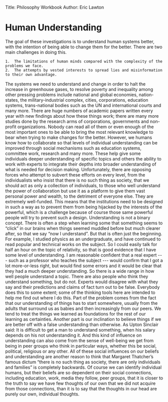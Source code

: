 Title: Philosophy Workbook
Author: Eric Lawton

# Human Understanding #
The goal of these investigations is to understand human systems better, with the intention of being able to change them for the better.
There are two main challenges in doing this.

	1.	The limitations of human minds compared with the complexity of the problems we face.
	2.	The attempts by vested interests to spread lies and misinformation to their own advantage.

 The systems we need to understand and change in order to halt the increase in greenhouse gases, to resolve poverty and inequality among other pressing problems include national and global economies, nation-states, the military-industrial complex, cities, corporations, education systems, trans-national bodies such as the UN and international courts and many more.
There are huge numbers of academic papers written every year with new findings about how these things work; there are many more studies done by the research arms of corporations, governments and non-profit organizations. Nobody can read all of them or even enough of the most important ones to be able to bring the most relevant knowledge to bear when trying to make changes for the better.
However, we humans know how to collaborate so that levels of individual understanding can be improved through social mechanisms such as education systems, committee work, research and many more. These help give some individuals deeper understanding of specific topics and others the ability to work with experts to integrate their depths into broader understanding of what is needed for decision making.
Unfortunately, there are opposing forces who attempt to subvert these efforts on every level, from the individualists who insist that there is no such thing as society, that we should act as only a collection of individuals, to those who well understand the power of collaboration but use it as a platform to give them vast personal power and wealth, to the detriment of everyone else. They are extremely well-funded.
This means that the institutions need to be designed in such a way as to prevent them from being hijacked by the interests of the powerful, which is a challenge because of course those same powerful people will try to prevent such a design.
Understanding is not a binary concept. There is often a step when learning some that something seems to “click” in our brains when things seemed muddled before but much clearer after, so that we say “now I understand”. But that is often just the beginning. For example, I studied physics as an undergraduate, and have continued to read popular and technical works on the subject. So I could easily talk for half an hour on the topic of relativity, so that is good evidence that I have some level of understanding. I am reasonable confident that a real expert --- such as a professor who teaches the subject --- would confirm that I got a lot more-or-less right, but would find some errors and it would be clear that they had a much deeper understanding. So there is a wide range in how well people understand a topic.
There are also people who think they understand something, but do not. Experts would disagree with what they say and their predictions and claims of fact turn out to be false. Everybody does this to some extent; some of the thinking tools here are intended to help me find out where I do this.
Part of the problem comes from the fact that our understanding of things has to start somewhere, usually from the adults that surround us as babies and then increasingly from our peers. We tend to treat the things we learned as foundations for the rest of our learning as certainties.
Another part is our inclination to believe things if we are better off with a false understanding than otherwise. As Upton Sinclair said:
It is difficult to get a man to understand something, when his salary depends on his not understanding it.
And this kind of influence on understanding can also come from the sense of well-being we get from being in peer groups who think in particular ways, whether this be social, political, religious or any other.
All of these social influences on our beliefs and understanding are another reason to think that Margaret Thatcher’s famous dictum “there is no such thing as society, there are only individuals and families” is completely backwards. Of course we can identify individual humans, but their beliefs are so dependent on their social connections, including education, work, media they follow, peer groups, that it is closer to the truth to say we have few thoughts of our own that we did not acquire from those connections, than it is to say that the thoughts in our head are purely our own, individual thoughts.  